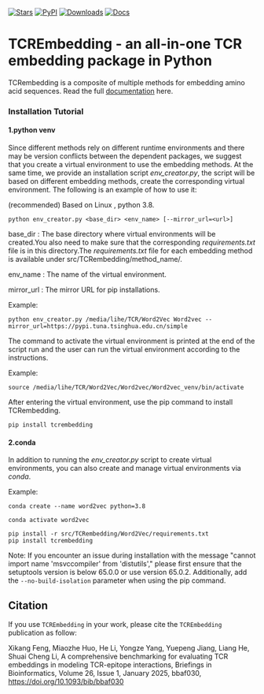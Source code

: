 [![Stars](https://img.shields.io/github/stars/deepomicslab/TCREmbedding?logo=GitHub&color=yellow)](https://github.com/deepomicslab/TCREmbedding/stargazers)
[![PyPI](https://img.shields.io/pypi/v/tcrembedding?logo=PyPI)](https://pypi.org/project/tcrembedding/)
[![Downloads](https://static.pepy.tech/badge/tcrembedding)](https://pepy.tech/project/tcrembedding)
[![Docs](https://readthedocs.org/projects/tcrembedding/badge/)](https://tcrembedding.readthedocs.io)

# TCREmbedding - an all-in-one TCR embedding package in Python

TCRembedding is a composite of multiple methods for embedding amino acid sequences. Read the full [documentation] here.

### Installation Tutorial

#### 1.python venv

Since different methods rely on different runtime environments and there may be version conflicts between the dependent packages, we suggest that you create a virtual environment to use the embedding methods. At the same time, we provide an installation script *env_creator.py*, the script will be based on different embedding methods, create the corresponding virtual environment. The following is an example of how to use it:

(recommended) Based on Linux , python 3.8.

```
python env_creator.py <base_dir> <env_name> [--mirror_url=<url>]
```

base_dir : The base directory where virtual environments will be created.You also need to make sure that the corresponding *requirements.txt* file is in this directory.The *requirements.txt* file for each embedding method is available under src/TCRembedding/method_name/.

env_name : The name of the virtual environment.

mirror_url : The mirror URL for pip installations.

Example:

```
python env_creator.py /media/lihe/TCR/Word2Vec Word2vec --mirror_url=https://pypi.tuna.tsinghua.edu.cn/simple
```

The command to activate the virtual environment is printed at the end of the script run and the user can run the virtual environment according to the instructions.

Example:

```
source /media/lihe/TCR/Word2Vec/Word2vec/Word2vec_venv/bin/activate
```

After entering the virtual environment, use the pip command to install TCRembedding.

```
pip install tcrembedding
```

#### 2.conda

In addition to running the *env_creator.py* script to create virtual environments, you can also create and manage virtual environments via *conda*.

Example:

```
conda create --name word2vec python=3.8

conda activate word2vec

pip install -r src/TCRembedding/Word2Vec/requirements.txt
pip install tcrembedding
```
Note:
If you encounter an issue during installation with the message "cannot import name 'msvccompiler' from 'distutils'," please first ensure that the setuptools version is below 65.0.0 or use version 65.0.2. Additionally, add the ```--no-build-isolation``` parameter when using the pip command.

## 

## Citation

If you use `TCREmbedding` in your work, please cite the `TCREmbedding` publication as follow:

Xikang Feng, Miaozhe Huo, He Li, Yongze Yang, Yuepeng Jiang, Liang He, Shuai Cheng Li, A comprehensive benchmarking for evaluating TCR embeddings in modeling TCR-epitope interactions, Briefings in Bioinformatics, Volume 26, Issue 1, January 2025, bbaf030, https://doi.org/10.1093/bib/bbaf030

[documentation]: https://tcrembedding.readthedocs.io
